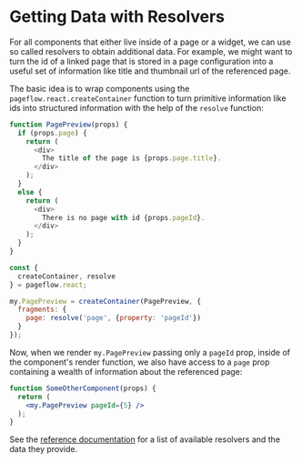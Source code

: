# Getting Data with Resolvers

For all components that either live inside of a page or a widget, we
can use so called resolvers to obtain additional data. For example, we
might want to turn the id of a linked page that is stored in a page
configuration into a useful set of information like title and
thumbnail url of the referenced page.

The basic idea is to wrap components using the
`pageflow.react.createContainer` function to turn primitive
information like ids into structured information with the help of the
`resolve` function:

```js
function PagePreview(props) {
  if (props.page) {
    return (
      <div>
        The title of the page is {props.page.title}.
      </div>
    );
  }
  else {
    return (
      <div>
        There is no page with id {props.pageId}.
      </div>
    );
  }
}

const {
  createContainer, resolve
} = pageflow.react;

my.PagePreview = createContainer(PagePreview, {
  fragments: {
    page: resolve('page', {property: 'pageId'})
  }
});
```

Now, when we render `my.PagePreview` passing only a `pageId` prop,
inside of the component's render function, we also have access to a
`page` prop containing a wealth of information about the referenced
page:

```jsx
function SomeOtherComponent(props) {
  return (
    <my.PagePreview pageId={5} />
  );
}
```

See the [reference documentation]() for a list of available resolvers
and the data they provide.
